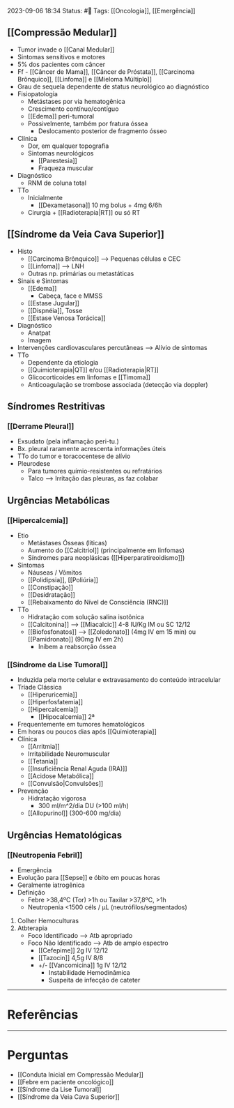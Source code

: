 2023-09-06 18:34
Status: #🌱 
Tags: [[Oncologia]], [[Emergência]]
<br/>
## [[Compressão Medular]]
- Tumor invade o [[Canal Medular]]
- Sintomas sensitivos e motores
- 5% dos pacientes com câncer
- Ff - [[Câncer de Mama]], [[Câncer de Próstata]], [[Carcinoma Brônquico]], [[Linfoma]] e [[Mieloma Múltiplo]]
- Grau de sequela dependente de status neurológico ao diagnóstico
- Fisiopatologia
	- Metástases por via hematogênica
	- Crescimento contínuo/contíguo
	- [[Edema]] peri-tumoral
	- Possivelmente, também por fratura óssea
		- Deslocamento posterior de fragmento ósseo
- Clínica
	- Dor, em qualquer topografia
	- Sintomas neurológicos
		- [[Parestesia]]
		- Fraqueza muscular
- Diagnóstico
	- RNM de coluna total
- TTo
	- Inicialmente
		- [[Dexametasona]] 10 mg bolus + 4mg 6/6h
	- Cirurgia + [[Radioterapia|RT]] ou só RT
## [[Síndrome da Veia Cava Superior]]
- Histo
	- [[Carcinoma Brônquico]] --> Pequenas células e CEC
	- [[Linfoma]] --> LNH
	- Outras np. primárias ou metastáticas
- Sinais e Sintomas
	- [[Edema]]
		- Cabeça, face e MMSS
	- [[Estase Jugular]]
	- [[Dispnéia]], Tosse
	- [[Estase Venosa Torácica]]
- Diagnóstico
	- Anatpat
	- Imagem
- Intervenções cardiovasculares percutâneas --> Alívio de sintomas
- TTo
	- Dependente da etiologia
	- [[Quimioterapia|QT]] e/ou [[Radioterapia|RT]]
	- Glicocorticoides em linfomas e [[Timoma]]
	- Anticoagulação se trombose associada (detecção via doppler)
## Síndromes Restritivas
### [[Derrame Pleural]]
- Exsudato (pela inflamação peri-tu.)
- Bx. pleural raramente acrescenta informações úteis
- TTo do tumor e toracocentese de alívio
- Pleurodese
	- Para tumores químio-resistentes ou refratários
	- Talco --> Irritação das pleuras, as faz colabar
## Urgências Metabólicas
### [[Hipercalcemia]]
- Etio
	- Metástases Ósseas (líticas)
	- Aumento do [[Calcitriol]] (principalmente em linfomas)
	- Síndromes para neoplásicas ([[Hiperparatireoidismo]])
- Sintomas
	- Náuseas / Vômitos
	- [[Polidipsia]], [[Poliúria]]
	- [[Constipação]]
	- [[Desidratação]]
	- [[Rebaixamento do Nível de Consciência (RNC)]]
- TTo
	- Hidratação com solução salina isotônica
	- [[Calcitonina]] --> [[Miacalcic]] 4-8 IU/Kg IM ou SC 12/12
	- [[Biofosfonatos]] --> [[Zoledonato]] (4mg IV em 15 min) ou [[Pamidronato]] (90mg IV em 2h)
		- Inibem a reabsorção óssea
### [[Síndrome da Lise Tumoral]]
- Induzida pela morte celular e extravasamento do conteúdo intracelular
- Tríade Clássica
	- [[Hiperuricemia]]
	- [[Hiperfosfatemia]]
	- [[Hipercalcemia]]
		- [[Hipocalcemia]] 2ª
- Frequentemente em tumores hematológicos
- Em horas ou poucos dias após [[Quimioterapia]]
- Clínica
	- [[Arritmia]]
	- Irritabilidade Neuromuscular
	- [[Tetania]]
	- [[Insuficiência Renal Aguda (IRA)]]
	- [[Acidose Metabólica]]
	- [[Convulsão|Convulsões]]
- Prevenção
	- Hidratação vigorosa
		- 300 ml/m^2/dia DU (>100 ml/h)
	- [[Allopurinol]] (300-600 mg/dia)
## Urgências Hematológicas
### [[Neutropenia Febril]]
- Emergência
- Evolução para [[Sepse]] e óbito em poucas horas
- Geralmente iatrogênica
- Definição
	- Febre >38,4ºC (Tor) >1h ou Taxilar >37,8ºC, >1h
	- Neutropenia <1500 céls / μL (neutrófilos/segmentados)
1. Colher Hemoculturas
2. Atbterapia
	- Foco Identificado --> Atb apropriado
	- Foco Não Identificado --> Atb de amplo espectro
		- [[Cefepime]] 2g IV 12/12
		- [[Tazocin]] 4,5g IV 8/8
		- +/- [[Vancomicina]] 1g IV 12/12
			- Instabilidade Hemodinâmica
			- Suspeita de infecção de cateter

____
# Referências

---
# Perguntas
- [[Conduta Inicial em Compressão Medular]]
- [[Febre em paciente oncológico]]
- [[Síndrome da Lise Tumoral]]
- [[Síndrome da Veia Cava Superior]]

